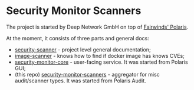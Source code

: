 # Security Monitor Scanners

The project is started by Deep Network GmbH on top of [Fairwinds' Polaris](https://github.com/FairwindsOps/polaris).

At the moment, it consists of three parts and general docs:

- [security-scanner](https://github.com/deepnetworkgmbh/security-monitor) - project level general documentation;
- [image-scanner](https://github.com/deepnetworkgmbh/image-scanner) - knows how to find if docker image has knows CVEs;
- [security-monitor-core](https://github.com/deepnetworkgmbh/security-monitor-core) - user-facing service. It was started from Polaris GUI;
- (this repo) [security-monitor-scanners](https://github.com/deepnetworkgmbh/security-monitor-scanners) - aggregator for misc audit/scanner types. It was started from Polaris Audit.
